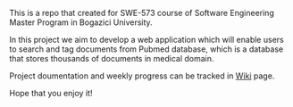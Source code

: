 This is a repo that created for SWE-573 course of Software Engineering Master Program in Bogazici University.

In this project we aim to develop a web application which will enable users to search and tag documents from Pubmed database, which is a database that stores thousands of documents in medical domain.

Project doumentation and weekly progress can be tracked in [Wiki](http://localhost/) page.

Hope that you enjoy it!
